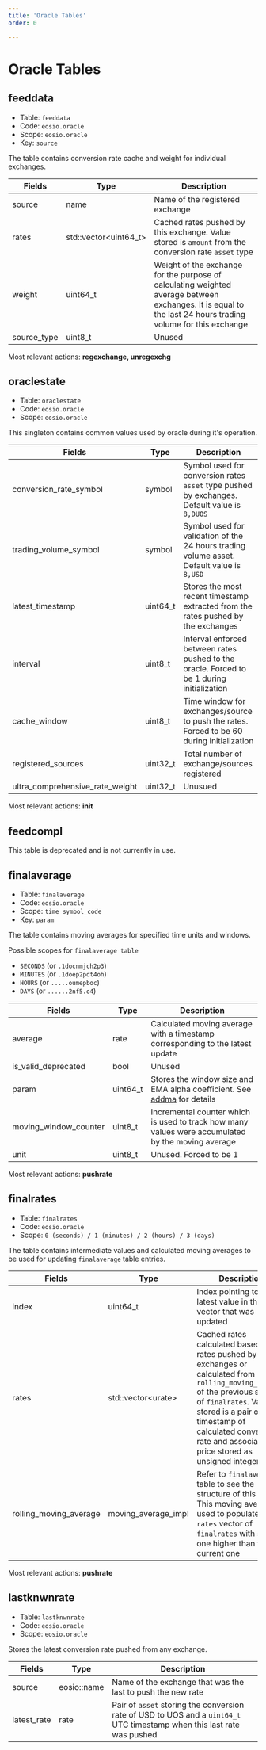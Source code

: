 ```yaml
---
title: 'Oracle Tables'
order: 0

---
```


# Oracle Tables

## feeddata

-   Table: `feeddata`
-   Code: `eosio.oracle`
-   Scope: `eosio.oracle`
-   Key: `source`

The table contains conversion rate cache and weight for individual exchanges.

| Fields      | Type                   | Description                                                                                                                                                 |
| ----------- | ---------------------- | ----------------------------------------------------------------------------------------------------------------------------------------------------------- |
| source      | name                   | Name of the registered exchange                                                                                                                             |
| rates       | std::vector\<uint64_t> | Cached rates pushed by this exchange. Value stored is `amount` from the conversion rate `asset` type                                                        |
| weight      | uint64_t               | Weight of the exchange for the purpose of calculating weighted average between exchanges. It is equal to the last 24 hours trading volume for this exchange |
| source_type | uint8_t                | Unused                                                                                                                                                      |

Most relevant actions: **regexchange, unregexchg**

## oraclestate

-   Table: `oraclestate`
-   Code: `eosio.oracle`
-   Scope: `eosio.oracle`

This singleton contains common values used by oracle during it's operation.

| Fields                          | Type     | Description                                                                                  |
| ------------------------------- | -------- | -------------------------------------------------------------------------------------------- |
| conversion_rate_symbol          | symbol   | Symbol used for conversion rates `asset` type pushed by exchanges. Default value is `8,DUOS` |
| trading_volume_symbol           | symbol   | Symbol used for validation of the 24 hours trading volume asset. Default value is `8,USD`    |
| latest_timestamp                | uint64_t | Stores the most recent timestamp extracted from the rates pushed by the exchanges            |
| interval                        | uint8_t  | Interval enforced between rates pushed to the oracle. Forced to be 1 during initialization   |
| cache_window                    | uint8_t  | Time window for exchanges/source to push the rates. Forced to be 60 during initialization    |
| registered_sources              | uint32_t | Total number of exchange/sources registered                                                  |
| ultra_comprehensive_rate_weight | uint32_t | Unusued |

Most relevant actions: **init**

## feedcompl

This table is deprecated and is not currently in use.

## finalaverage

-   Table: `finalaverage`
-   Code: `eosio.oracle`
-   Scope: `time symbol_code`
-   Key: `param`

The table contains moving averages for specified time units and windows.

Possible scopes for `finalaverage table`
- `SECONDS` (or `.1docnmjch2p3`)
- `MINUTES` (or `.1doep2pdt4oh`)
- `HOURS` (or `.....oumepboc`)
- `DAYS` (or `......2nf5.o4`)

| Fields                | Type     | Description                                                                                          |
| --------------------- | -------- | ---------------------------------------------------------------------------------------------------- |
| average               | rate     | Calculated moving average with a timestamp corresponding to the latest update                        |
| is_valid_deprecated   | bool     | Unused                                                                                               |
| param                 | uint64_t | Stores the window size and EMA alpha coefficient. See [addma](./oracle-actions/addma.md) for details |
| moving_window_counter | uint8_t  | Incremental counter which is used to track how many values were accumulated by the moving average    |
| unit                  | uint8_t  | Unused. Forced to be 1 |

Most relevant actions: **pushrate**

## finalrates

-   Table: `finalrates`
-   Code: `eosio.oracle`
-   Scope: `0 (seconds) / 1 (minutes) / 2 (hours) / 3 (days)`

The table contains intermediate values and calculated moving averages to be used for updating `finalaverage` table entries.

| Fields                 | Type                | Description                                                                                                                                                                                                                                                         |
| ---------------------- | ------------------- | ------------------------------------------------------------------------------------------------------------------------------------------------------------------------------------------------------------------------------------------------------------------- |
| index                  | uint64_t            | Index pointing to the latest value in the `rates` vector that was updated                                                                                                                                                                                           |
| rates                  | std::vector\<urate> | Cached rates calculated based on rates pushed by exchanges or calculated from `rolling_moving_average` of the previous scope of `finalrates`. Value stored is a pair of the timestamp of calculated conversion rate and associated price stored as unsigned integer |
| rolling_moving_average | moving_average_impl | Refer to `finalaverage` table to see the structure of this type. This moving average is used to populate the `rates` vector of `finalrates` with scope one higher than the current one                                                                              |

Most relevant actions: **pushrate**

## lastknwnrate

-   Table: `lastknwnrate`
-   Code: `eosio.oracle`
-   Scope: `eosio.oracle`

Stores the latest conversion rate pushed from any exchange.

| Fields      | Type        | Description                                                                                                             |
| ----------- | ----------- | ----------------------------------------------------------------------------------------------------------------------- |
| source      | eosio::name | Name of the exchange that was the last to push the new rate                                                             |
| latest_rate | rate        | Pair of `asset` storing the conversion rate of USD to UOS and a `uint64_t` UTC timestamp when this last rate was pushed |
